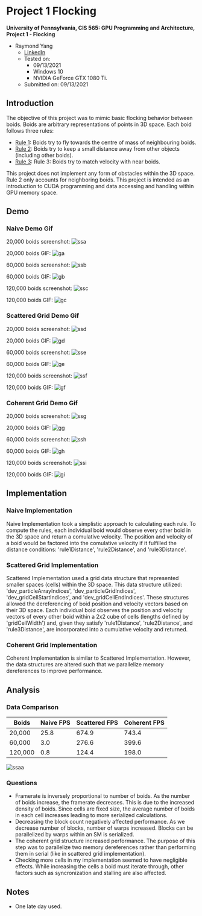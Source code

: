 Project 1 Flocking
====================

**University of Pennsylvania, CIS 565: GPU Programming and Architecture,
Project 1 - Flocking**

* Raymond Yang
	* [LinkedIn](https://www.linkedin.com/in/raymond-yang-b85b19168)
	* Tested on: 
		* 09/13/2021
		* Windows 10
		* NVIDIA GeForce GTX 1080 Ti. 
	* Submitted on: 09/13/2021

## Introduction
The objective of this project was to mimic basic flocking behavior between boids. Boids are arbitrary representations of points in 3D space. Each boid follows three rules: 
* [Rule 1](https://github.com/CIS565-Fall-2021/Project1-CUDA-Flocking/blob/main/INSTRUCTION.md#rule-1-boids-try-to-fly-towards-the-centre-of-mass-of-neighbouring-boids): Boids try to fly towards the centre of mass of neighbouring boids.
* [Rule 2](https://github.com/CIS565-Fall-2021/Project1-CUDA-Flocking/blob/main/INSTRUCTION.md#rule-2-boids-try-to-keep-a-small-distance-away-from-other-objects-including-other-boids): Boids try to keep a small distance away from other objects (including other boids).
* [Rule 3](https://github.com/CIS565-Fall-2021/Project1-CUDA-Flocking/blob/main/INSTRUCTION.md#rule-3-boids-try-to-match-velocity-with-near-boids): Rule 3: Boids try to match velocity with near boids.

This project does not implement any form of obstacles within the 3D space. Rule 2 only accounts for neighboring boids. This project is intended as an introduction to CUDA programming and data accessing and handling within GPU memory space. 

## Demo 

### Naive Demo Gif
20,000 boids screenshot: 
![ssa](images/a.PNG)

20,000 boids GIF:
![ga](images/a.gif)

60,000 boids screenshot: 
![ssb](images/b.PNG)

60,000 boids GIF:
![gb](images/b.gif)

120,000 boids screenshot: 
![ssc](images/c.PNG)

120,000 boids GIF:
![gc](images/c.gif)

### Scattered Grid Demo Gif
20,000 boids screenshot: 
![ssd](images/d.PNG)

20,000 boids GIF:
![gd](images/d.gif)

60,000 boids screenshot: 
![sse](images/e.PNG)

60,000 boids GIF:
![ge](images/e.gif)

120,000 boids screenshot: 
![ssf](images/f.PNG)

120,000 boids GIF:
![gf](images/f.gif)

### Coherent Grid Demo Gif
20,000 boids screenshot: 
![ssg](images/g.PNG)

20,000 boids GIF:
![gg](images/g.gif)

60,000 boids screenshot: 
![ssh](images/h.PNG)

60,000 boids GIF:
![gh](images/h.gif)

120,000 boids screenshot: 
![ssi](images/i.PNG)

120,000 boids GIF:
![gi](images/i.gif)

## Implementation 


### Naive Implementation
Naive Implementation took a simplistic approach to calculating each rule. To compute the rules, each individual boid would observe every other boid in the 3D space and return a comulative velocity. The position and velocity of a boid would be factored into the comulative velocity if it fulfilled the distance conditions: 'rule1Distance', 'rule2Distance', and 'rule3Distance'.

### Scattered Grid Implementation
Scattered Implementation used a grid data structure that represented smaller spaces (cells) within the 3D space. This data structure utilized: 'dev_particleArrayIndices', 'dev_particleGridIndices', 'dev_gridCellStartIndices', and 'dev_gridCellEndIndices'. These structures allowed the dereferencing of boid position and velocity vectors based on their 3D space. Each individual boid observes the position and velocity vectors of every other boid within a 2x2 cube of cells (lengths defined by 'gridCellWidth') and, given they satisfy 'rule1Distance', 'rule2Distance', and 'rule3Distance', are incorporated into a cumulative velocity and returned. 

### Coherent Grid Implementation
Coherent Implementation is similar to Scattered Implementation. However, the data structures are altered such that we parallelize memory dereferences to improve performance. 

## Analysis

### Data Comparison
| Boids   | Naive FPS | Scattered FPS | Coherent FPS |
|---------|-----------|---------------|--------------|
| 20,000  | 25.8      | 674.9         | 743.4        |
| 60,000  | 3.0       | 276.6         | 399.6        |
| 120,000 | 0.8       | 124.4         | 198.0        |

![ssaa](images/aa.png)

### Questions
* Framerate is inversely proportional to number of boids. As the number of boids increase, the framerate decreases. This is due to the increased density of boids. Since cells are fixed size, the average number of boids in each cell increases leading to more serialized calculations. 
* Decreasing the block count negatively affected performance. As we decrease number of blocks, number of warps increased. Blocks can be parallelized by warps within an SM is serialized. 
* The coherent grid structure increased performance. The purpose of this step was to parallelize two memory dereferences rather than performing them in serial (like in scattered grid implementation).
* Checking more cells in my implementation seemed to have negligible effects. While increasing the cells a boid must iterate through, other factors such as syncronization and stalling are also affected. 

## Notes
* One late day used. 